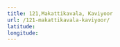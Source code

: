 ```yaml
---
title: 121,Makattikavala, Kaviyoor
url: /121-makattikavala-kaviyoor/
latitude: 
longitude: 
---
```

